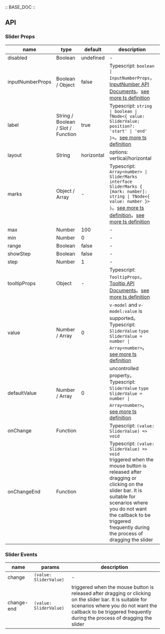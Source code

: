:: BASE_DOC ::

## API

### Slider Props

name | type | default | description | required
-- | -- | -- | -- | --
disabled | Boolean | undefined | \- | N
inputNumberProps | Boolean / Object | false | Typescript: `boolean \| InputNumberProps`，[InputNumber API Documents](./input-number?tab=api)。[see more ts definition](https://github.com/Tencent/tdesign-vue-next/blob/develop/packages/components/slider/type.ts) | N
label | String / Boolean / Slot / Function | true | Typescript: `string \| boolean \| TNode<{ value: SliderValue; position?: 'start' \| 'end' }>`。[see more ts definition](https://github.com/Tencent/tdesign-vue-next/blob/develop/packages/components/common.ts) | N
layout | String | horizontal | options: vertical/horizontal | N
marks | Object / Array | - | Typescript: `Array<number> \| SliderMarks` `interface SliderMarks { [mark: number]: string \| TNode<{ value: number }> }`。[see more ts definition](https://github.com/Tencent/tdesign-vue-next/blob/develop/packages/components/common.ts)。[see more ts definition](https://github.com/Tencent/tdesign-vue-next/blob/develop/packages/components/slider/type.ts) | N
max | Number | 100 | \- | N
min | Number | 0 | \- | N
range | Boolean | false | \- | N
showStep | Boolean | false | \- | N
step | Number | 1 | \- | N
tooltipProps | Object | - | Typescript: `TooltipProps`，[Tooltip API Documents](./tooltip?tab=api)。[see more ts definition](https://github.com/Tencent/tdesign-vue-next/blob/develop/packages/components/slider/type.ts) | N
value | Number / Array | 0 | `v-model` and `v-model:value` is supported。Typescript: `SliderValue` `type SliderValue = number \| Array<number>`。[see more ts definition](https://github.com/Tencent/tdesign-vue-next/blob/develop/packages/components/slider/type.ts) | N
defaultValue | Number / Array | 0 | uncontrolled property。Typescript: `SliderValue` `type SliderValue = number \| Array<number>`。[see more ts definition](https://github.com/Tencent/tdesign-vue-next/blob/develop/packages/components/slider/type.ts) | N
onChange | Function |  | Typescript: `(value: SliderValue) => void`<br/> | N
onChangeEnd | Function |  | Typescript: `(value: SliderValue) => void`<br/>triggered when the mouse button is released after dragging or clicking on the slider bar. It is suitable for scenarios where you do not want the callback to be triggered frequently during the process of dragging the slider | N

### Slider Events

name | params | description
-- | -- | --
change | `(value: SliderValue)` | \-
change-end | `(value: SliderValue)` | triggered when the mouse button is released after dragging or clicking on the slider bar. It is suitable for scenarios where you do not want the callback to be triggered frequently during the process of dragging the slider
